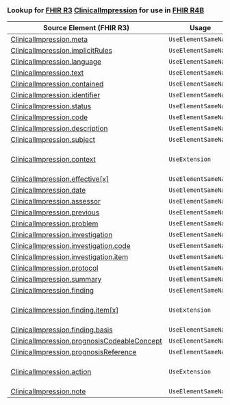 ### Lookup for [FHIR R3](https://hl7.org/fhir/STU3/) [ClinicalImpression](https://hl7.org/fhir/STU3/ClinicalImpression.html) for use in [FHIR R4B](https://hl7.org/fhir/R4B/)

| Source Element (FHIR R3) | Usage | Target |
| -------------- | ----- | ------ |
| [ClinicalImpression.meta](https://hl7.org/fhir/STU3/ClinicalImpression.html#resource) | `UseElementSameName` | [ClinicalImpression.meta](https://hl7.org/fhir/R4B/ClinicalImpression.html#resource) |
| [ClinicalImpression.implicitRules](https://hl7.org/fhir/STU3/ClinicalImpression.html#resource) | `UseElementSameName` | [ClinicalImpression.implicitRules](https://hl7.org/fhir/R4B/ClinicalImpression.html#resource) |
| [ClinicalImpression.language](https://hl7.org/fhir/STU3/ClinicalImpression.html#resource) | `UseElementSameName` | [ClinicalImpression.language](https://hl7.org/fhir/R4B/ClinicalImpression.html#resource) |
| [ClinicalImpression.text](https://hl7.org/fhir/STU3/ClinicalImpression.html#resource) | `UseElementSameName` | [ClinicalImpression.text](https://hl7.org/fhir/R4B/ClinicalImpression.html#resource) |
| [ClinicalImpression.contained](https://hl7.org/fhir/STU3/ClinicalImpression.html#resource) | `UseElementSameName` | [ClinicalImpression.contained](https://hl7.org/fhir/R4B/ClinicalImpression.html#resource) |
| [ClinicalImpression.identifier](https://hl7.org/fhir/STU3/ClinicalImpression.html#resource) | `UseElementSameName` | [ClinicalImpression.identifier](https://hl7.org/fhir/R4B/ClinicalImpression.html#resource) |
| [ClinicalImpression.status](https://hl7.org/fhir/STU3/ClinicalImpression.html#resource) | `UseElementSameName` | [ClinicalImpression.status](https://hl7.org/fhir/R4B/ClinicalImpression.html#resource) |
| [ClinicalImpression.code](https://hl7.org/fhir/STU3/ClinicalImpression.html#resource) | `UseElementSameName` | [ClinicalImpression.code](https://hl7.org/fhir/R4B/ClinicalImpression.html#resource) |
| [ClinicalImpression.description](https://hl7.org/fhir/STU3/ClinicalImpression.html#resource) | `UseElementSameName` | [ClinicalImpression.description](https://hl7.org/fhir/R4B/ClinicalImpression.html#resource) |
| [ClinicalImpression.subject](https://hl7.org/fhir/STU3/ClinicalImpression.html#resource) | `UseElementSameName` | [ClinicalImpression.subject](https://hl7.org/fhir/R4B/ClinicalImpression.html#resource) |
| [ClinicalImpression.context](https://hl7.org/fhir/STU3/ClinicalImpression.html#resource) | `UseExtension` | [http://hl7.org/fhir/3.0/StructureDefinition/extension-ClinicalImpression.context](StructureDefinition-ext-R3-ClinicalImpression.context.html) |
| [ClinicalImpression.effective[x]](https://hl7.org/fhir/STU3/ClinicalImpression.html#resource) | `UseElementSameName` | [ClinicalImpression.effective[x]](https://hl7.org/fhir/R4B/ClinicalImpression.html#resource) |
| [ClinicalImpression.date](https://hl7.org/fhir/STU3/ClinicalImpression.html#resource) | `UseElementSameName` | [ClinicalImpression.date](https://hl7.org/fhir/R4B/ClinicalImpression.html#resource) |
| [ClinicalImpression.assessor](https://hl7.org/fhir/STU3/ClinicalImpression.html#resource) | `UseElementSameName` | [ClinicalImpression.assessor](https://hl7.org/fhir/R4B/ClinicalImpression.html#resource) |
| [ClinicalImpression.previous](https://hl7.org/fhir/STU3/ClinicalImpression.html#resource) | `UseElementSameName` | [ClinicalImpression.previous](https://hl7.org/fhir/R4B/ClinicalImpression.html#resource) |
| [ClinicalImpression.problem](https://hl7.org/fhir/STU3/ClinicalImpression.html#resource) | `UseElementSameName` | [ClinicalImpression.problem](https://hl7.org/fhir/R4B/ClinicalImpression.html#resource) |
| [ClinicalImpression.investigation](https://hl7.org/fhir/STU3/ClinicalImpression.html#resource) | `UseElementSameName` | [ClinicalImpression.investigation](https://hl7.org/fhir/R4B/ClinicalImpression.html#resource) |
| [ClinicalImpression.investigation.code](https://hl7.org/fhir/STU3/ClinicalImpression.html#resource) | `UseElementSameName` | [ClinicalImpression.investigation.code](https://hl7.org/fhir/R4B/ClinicalImpression.html#resource) |
| [ClinicalImpression.investigation.item](https://hl7.org/fhir/STU3/ClinicalImpression.html#resource) | `UseElementSameName` | [ClinicalImpression.investigation.item](https://hl7.org/fhir/R4B/ClinicalImpression.html#resource) |
| [ClinicalImpression.protocol](https://hl7.org/fhir/STU3/ClinicalImpression.html#resource) | `UseElementSameName` | [ClinicalImpression.protocol](https://hl7.org/fhir/R4B/ClinicalImpression.html#resource) |
| [ClinicalImpression.summary](https://hl7.org/fhir/STU3/ClinicalImpression.html#resource) | `UseElementSameName` | [ClinicalImpression.summary](https://hl7.org/fhir/R4B/ClinicalImpression.html#resource) |
| [ClinicalImpression.finding](https://hl7.org/fhir/STU3/ClinicalImpression.html#resource) | `UseElementSameName` | [ClinicalImpression.finding](https://hl7.org/fhir/R4B/ClinicalImpression.html#resource) |
| [ClinicalImpression.finding.item[x]](https://hl7.org/fhir/STU3/ClinicalImpression.html#resource) | `UseExtension` | [http://hl7.org/fhir/3.0/StructureDefinition/extension-ClinicalImpression.finding.item](StructureDefinition-ext-R3-ClinicalImpression.fi.item.html) |
| [ClinicalImpression.finding.basis](https://hl7.org/fhir/STU3/ClinicalImpression.html#resource) | `UseElementSameName` | [ClinicalImpression.finding.basis](https://hl7.org/fhir/R4B/ClinicalImpression.html#resource) |
| [ClinicalImpression.prognosisCodeableConcept](https://hl7.org/fhir/STU3/ClinicalImpression.html#resource) | `UseElementSameName` | [ClinicalImpression.prognosisCodeableConcept](https://hl7.org/fhir/R4B/ClinicalImpression.html#resource) |
| [ClinicalImpression.prognosisReference](https://hl7.org/fhir/STU3/ClinicalImpression.html#resource) | `UseElementSameName` | [ClinicalImpression.prognosisReference](https://hl7.org/fhir/R4B/ClinicalImpression.html#resource) |
| [ClinicalImpression.action](https://hl7.org/fhir/STU3/ClinicalImpression.html#resource) | `UseExtension` | [http://hl7.org/fhir/3.0/StructureDefinition/extension-ClinicalImpression.action](StructureDefinition-ext-R3-ClinicalImpression.action.html) |
| [ClinicalImpression.note](https://hl7.org/fhir/STU3/ClinicalImpression.html#resource) | `UseElementSameName` | [ClinicalImpression.note](https://hl7.org/fhir/R4B/ClinicalImpression.html#resource) |
